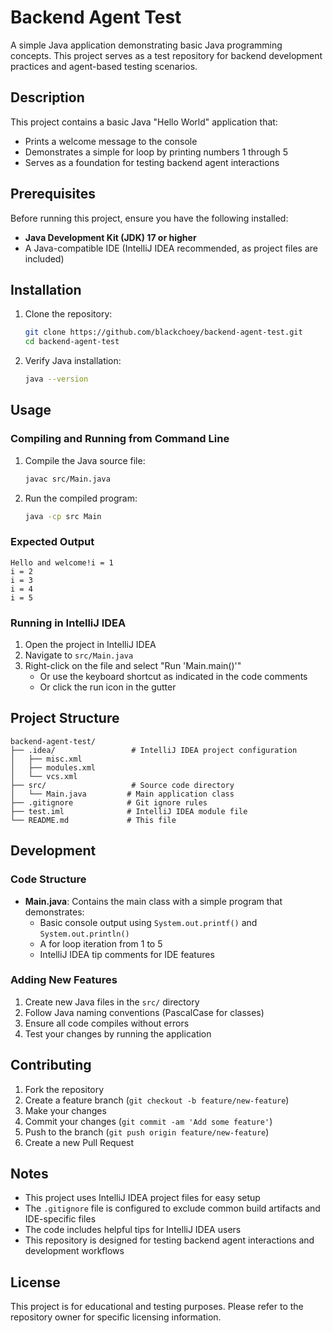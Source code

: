 # Backend Agent Test

A simple Java application demonstrating basic Java programming concepts. This project serves as a test repository for backend development practices and agent-based testing scenarios.

## Description

This project contains a basic Java "Hello World" application that:
- Prints a welcome message to the console
- Demonstrates a simple for loop by printing numbers 1 through 5
- Serves as a foundation for testing backend agent interactions

## Prerequisites

Before running this project, ensure you have the following installed:

- **Java Development Kit (JDK) 17 or higher**
- A Java-compatible IDE (IntelliJ IDEA recommended, as project files are included)

## Installation

1. Clone the repository:
   ```bash
   git clone https://github.com/blackchoey/backend-agent-test.git
   cd backend-agent-test
   ```

2. Verify Java installation:
   ```bash
   java --version
   ```

## Usage

### Compiling and Running from Command Line

1. Compile the Java source file:
   ```bash
   javac src/Main.java
   ```

2. Run the compiled program:
   ```bash
   java -cp src Main
   ```

### Expected Output
```
Hello and welcome!i = 1
i = 2
i = 3
i = 4
i = 5
```

### Running in IntelliJ IDEA

1. Open the project in IntelliJ IDEA
2. Navigate to `src/Main.java`
3. Right-click on the file and select "Run 'Main.main()'"
   - Or use the keyboard shortcut as indicated in the code comments
   - Or click the run icon in the gutter

## Project Structure

```
backend-agent-test/
├── .idea/                 # IntelliJ IDEA project configuration
│   ├── misc.xml
│   ├── modules.xml
│   └── vcs.xml
├── src/                   # Source code directory
│   └── Main.java         # Main application class
├── .gitignore            # Git ignore rules
├── test.iml              # IntelliJ IDEA module file
└── README.md             # This file
```

## Development

### Code Structure

- **Main.java**: Contains the main class with a simple program that demonstrates:
  - Basic console output using `System.out.printf()` and `System.out.println()`
  - A for loop iteration from 1 to 5
  - IntelliJ IDEA tip comments for IDE features

### Adding New Features

1. Create new Java files in the `src/` directory
2. Follow Java naming conventions (PascalCase for classes)
3. Ensure all code compiles without errors
4. Test your changes by running the application

## Contributing

1. Fork the repository
2. Create a feature branch (`git checkout -b feature/new-feature`)
3. Make your changes
4. Commit your changes (`git commit -am 'Add some feature'`)
5. Push to the branch (`git push origin feature/new-feature`)
6. Create a new Pull Request

## Notes

- This project uses IntelliJ IDEA project files for easy setup
- The `.gitignore` file is configured to exclude common build artifacts and IDE-specific files
- The code includes helpful tips for IntelliJ IDEA users
- This repository is designed for testing backend agent interactions and development workflows

## License

This project is for educational and testing purposes. Please refer to the repository owner for specific licensing information.